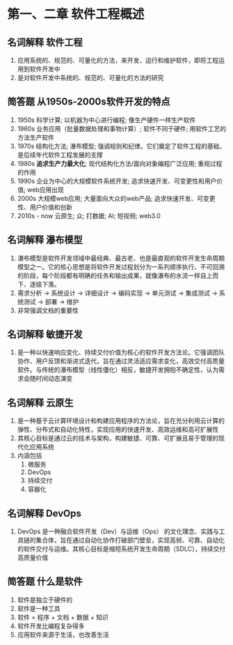 # 第一、二章 软件工程概述

## 名词解释 软件工程
1. 应用系统的、规范的、可量化的方法，来开发、运行和维护软件，即将工程运用到软件开发中
2. 是对软件开发中系统的、规范的、可量化的方法的研究

## 简答题 从1950s-2000s软件开发的特点
1. 1950s 科学计算; 以机器为中心进行编程; 像生产硬件一样生产软件
2. 1960s 业务应用（批量数据处理和事物计算）; 软件不同于硬件; 用软件工艺的方法生产软件
3. 1970s 结构化方法; 瀑布模型; 强调规则和纪律。它们奠定了软件工程的基础，是后续年代软件工程发展的支撑
4. 1980s **追求生产力最大化**; 现代结构化方法/面向对象编程广泛应用; 重视过程的作用
5. 1990s 企业为中心的大规模软件系统开发; 追求快速开发、可变更性和用户价值; web应用出现
6. 2000s 大规模web应用; 大量面向大众的web产品; 追求快速开发、可变更性、用户价值和创新
7. 2010s - now 云原生; 众; 打数据; AI; 短视频; web3.0

## 名词解释 瀑布模型
1. 瀑布模型是软件开发领域中最经典、最古老、也是最直观的软件开发生命周期模型之一。它的核心思想是将软件开发过程划分为一系列顺序执行、不可回溯的阶段，每个阶段都有明确的任务和输出成果，就像瀑布的水流一样自上而下、逐级下落。
2. 需求分析 → 系统设计 → 详细设计 → 编码实现 → 单元测试 → 集成测试 → 系统测试 → 部署 → 维护
3. 非常强调文档的重要性

## 名词解释 敏捷开发
1. 是一种以快速响应变化、持续交付价值为核心的软件开发方法论。它强调团队协作、用户反馈和渐进式迭代，旨在通过灵活适应需求变化，高效交付高质量软件。与传统的瀑布模型（线性僵化）相反，敏捷开发拥抱不确定性，认为需求会随时间动态演变

## 名词解释 云原生
1. 是一种基于云计算环境设计和构建应用程序的方法论，旨在充分利用云计算的弹性、分布式和自动化特性，实现应用的快速开发、高效运维和高可扩展性
2. 其核心目标是通过云的技术与架构，构建敏捷、可靠、可扩展且易于管理的现代化应用系统
3. 内涵包括
   1. 微服务
   2. DevOps
   3. 持续交付
   4. 容器化

## 名词解释 DevOps
1. DevOps 是一种融合软件开发（Dev）与运维（Ops） 的文化理念、实践与工具链的集合体，旨在通过自动化协作打破部门壁垒，实现高频、可靠、自动化的软件交付与运维。其核心目标是缩短系统开发生命周期（SDLC），持续交付高质量价值

## 简答题 什么是软件
1. 软件是独立于硬件的
2. 软件是一种工具
3. 软件 = 程序 + 文档 + 数据 + 知识
4. 软件开发比编程复杂得多
5. 应用软件来源于生活，也改善生活